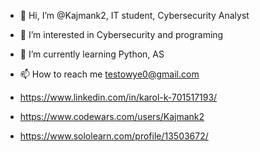 - 👋 Hi, I’m @Kajmank2, IT student, Cybersecurity Analyst
- 👀 I’m interested in Cybersecurity and programing
- 🌱 I’m currently learning Python, AS 
- 📫 How to reach me testowye0@gmail.com

- https://www.linkedin.com/in/karol-k-701517193/
- https://www.codewars.com/users/Kajmank2
- https://www.sololearn.com/profile/13503672/
